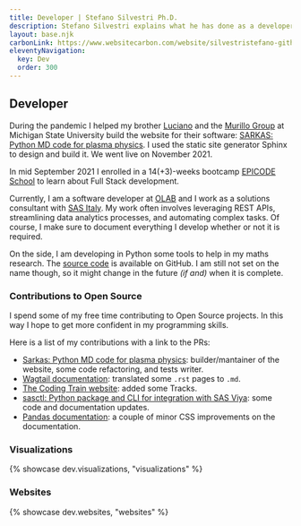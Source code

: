 ```yaml
---
title: Developer | Stefano Silvestri Ph.D.
description: Stefano Silvestri explains what he has done as a developer and showcases some of his work.
layout: base.njk
carbonLink: https://www.websitecarbon.com/website/silvestristefano-github-io-dev/
eleventyNavigation:
  key: Dev
  order: 300
---
```


## Developer

During the pandemic I helped my brother [Luciano](https://lucianogsilvestri.github.io/) and the [Murillo Group](https://murillogroupmsu.com/) at Michigan State University build the website for their software: [SARKAS: Python MD code for plasma physics](https://sarkas.readthedocs.io). I used the static site generator Sphinx to design and build it. We went live on November 2021.

In mid September 2021 I enrolled in a 14(+3)-weeks bootcamp [EPICODE School](https://epicode.com) to learn about Full Stack development.

Currently, I am a software developer at [OLAB](https://olab-studio.com) and I work as a solutions consultant with [SAS Italy](https://www.sas.com/it_it/home.html). My work often involves leveraging REST APIs, streamlining data analytics processes, and automating complex tasks. Of course, I make sure to document everything I develop whether or not it is required.

On the side, I am developing in Python some tools to help in my maths research. The [source code](https://github.com/silvestriStefano/coreEntropy_neighborIFS/) is available on GitHub. I am still not set on the name though, so it might change in the future *(if and)* when it is complete.

### Contributions to Open Source
I spend some of my free time contributing to Open Source projects. In this way I hope to get more confident in my programming skills.

Here is a list of my contributions with a link to the PRs:
- [Sarkas: Python MD code for plasma physics](https://github.com/murillo-group/sarkas/pulls?q=is%3Apr+author%3ASilvestriStefano): builder/mantainer of the website, some code refactoring, and tests writer.
- [Wagtail documentation](https://github.com/wagtail/wagtail/pull/8759): translated some `.rst` pages to `.md`.
- [The Coding Train website](https://github.com/CodingTrain/thecodingtrain.com/pulls?q=is%3Apr+author%3ASilvestriStefano): added some Tracks. 
- [sasctl: Python package and CLI for integration with SAS Viya](https://github.com/sassoftware/python-sasctl/pulls?q=is%3Apr+author%3ASilvestriStefano): some code and documentation updates. 
- [Pandas documentation](https://github.com/pandas-dev/pandas/pulls?q=is%3Apr+author%3ASilvestriStefano): a couple of minor CSS improvements on the documentation.

### Visualizations

{% showcase dev.visualizations, "visualizations" %}

### Websites

{% showcase dev.websites, "websites" %}